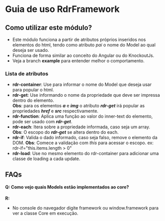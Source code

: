 # Guia de uso RdrFramework

## Como utilizar este módulo?
- Este módulo funciona a partir de atributos próprios inseridos nos elementos do html, 
tendo como atributo *pai* o nome do Model ao qual deseja ser usado.
- Funciona de forma similar ao conceito do Angular ou do KnockoutJs.
- Veja a branch **example** para entender melhor o comportamento.

### Lista de atributos
- **rdr-container**: Use para informar o nome do Model que deseja usar para popular o html.
- **rdr-get**: Use informando o nome da propriedade que deve ser impressa dentro do elemento.<br>
**Obs**: para os elementos ***a*** e ***img*** o atributo ***rdr-get*** irá popular as propriedades ***href*** e ***src*** respectivamente.
- **rdr-function**: Aplica uma função ao valor do inner-text do elemento, pode ser usado com ***rdr-get***.
- **rdr-each**: Itera sobre a propriedade informada, caso seja um array.<br>
**Obs**: O escopo do ***rdr-get*** se altera dentro do each.
- **rdr-if**: Valida o dado informado, caso seja falso, remove o elemento da DOM. 
**Obs**: Comece a validação com *this* para acessar o escopo. ex: rdr-if="this.items.length > 0"
- **rdr-load**: Use no mesmo elemento do rdr-container para adicionar uma classe de loading a cada update.

## FAQs

#### Q: Como vejo quais Models estão implementados ao core?
**R:**
- No console do navegador digite framework ou window.framework para ver a classe Core em execução.
